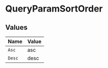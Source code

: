 # QueryParamSortOrder


## Values

| Name   | Value  |
| ------ | ------ |
| `Asc`  | asc    |
| `Desc` | desc   |